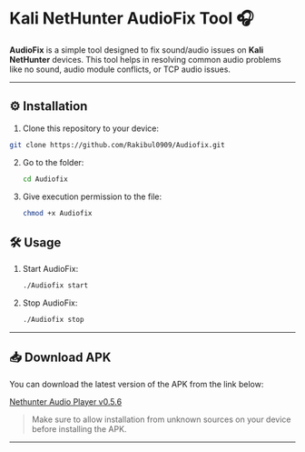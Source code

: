 # Kali NetHunter AudioFix Tool 🎧

**AudioFix** is a simple tool designed to fix sound/audio issues on **Kali NetHunter** devices. This tool helps in resolving common audio problems like no sound, audio module conflicts, or TCP audio issues.  

---




## ⚙️ Installation

1. Clone this repository to your device:

```bash
git clone https://github.com/Rakibul0909/Audiofix.git
```

2. Go to the folder:
   ```bash
   cd Audiofix
   ```
3. Give execution permission to the file:
   ```bash
   chmod +x Audiofix
   ```
## 🛠 Usage

1. Start AudioFix:
   ```bash
   ./Audiofix start
   ```
2. Stop AudioFix:
   ```bash
   ./Audiofix stop
   ```
---
   
   ## 📥 Download APK

You can download the latest version of the APK from the link below:

[Nethunter Audio Player v0.5.6](https://release-assets.githubusercontent.com/github-production-release-asset/1079469502/ce5ed167-0997-4c81-906d-0863aa141359?response-content-disposition=attachment%3B%20filename%3DNethunter.Audio.Player_0.5.6.0.1.apk)

> Make sure to allow installation from unknown sources on your device before installing the APK.
---
